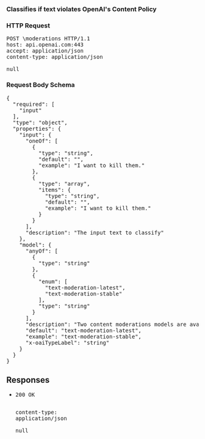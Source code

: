 <!DOCTYPE html><html><head><title>Classifies if text violates OpenAI&#x27;s Content Policy</title><link rel="stylesheet" href="./OpenApi.css"/><meta charset="utf-8"/><meta name="viewport" content="width=device-width, initial-scale=1"/></head><body><article><section class="requestOverview"><h1 class="request-summary">Classifies if text violates OpenAI&#x27;s Content Policy</h1></section><section class="http"><h3>HTTP Request</h3><pre class="http-example"><span class="request-line">POST</span> <span class="http-target">\moderations</span> <span class="http-version">HTTP/1.1</span>&#xA;<span class="header-line">host</span>: <span class="header-value">api.openai.com:443</span>&#xA;<span class="header-line">accept</span>: <span class="header-value">application/json</span>&#xA;<span class="header-line">content-type</span>: <span class="header-value">application/json</span>&#xA;&#xA;null</pre></section><section class="requestContent"><h3>Request Body Schema</h3><pre class="schema">{&#xA;  &quot;required&quot;: [&#xA;    &quot;input&quot;&#xA;  ],&#xA;  &quot;type&quot;: &quot;object&quot;,&#xA;  &quot;properties&quot;: {&#xA;    &quot;input&quot;: {&#xA;      &quot;oneOf&quot;: [&#xA;        {&#xA;          &quot;type&quot;: &quot;string&quot;,&#xA;          &quot;default&quot;: &quot;&quot;,&#xA;          &quot;example&quot;: &quot;I want to kill them.&quot;&#xA;        },&#xA;        {&#xA;          &quot;type&quot;: &quot;array&quot;,&#xA;          &quot;items&quot;: {&#xA;            &quot;type&quot;: &quot;string&quot;,&#xA;            &quot;default&quot;: &quot;&quot;,&#xA;            &quot;example&quot;: &quot;I want to kill them.&quot;&#xA;          }&#xA;        }&#xA;      ],&#xA;      &quot;description&quot;: &quot;The input text to classify&quot;&#xA;    },&#xA;    &quot;model&quot;: {&#xA;      &quot;anyOf&quot;: [&#xA;        {&#xA;          &quot;type&quot;: &quot;string&quot;&#xA;        },&#xA;        {&#xA;          &quot;enum&quot;: [&#xA;            &quot;text-moderation-latest&quot;,&#xA;            &quot;text-moderation-stable&quot;&#xA;          ],&#xA;          &quot;type&quot;: &quot;string&quot;&#xA;        }&#xA;      ],&#xA;      &quot;description&quot;: &quot;Two content moderations models are available: `text-moderation-stable` and `text-moderation-latest`.\n\nThe default is `text-moderation-latest` which will be automatically upgraded over time. This ensures you are always using our most accurate model. If you use `text-moderation-stable`, we will provide advanced notice before updating the model. Accuracy of `text-moderation-stable` may be slightly lower than for `text-moderation-latest`.\n&quot;,&#xA;      &quot;default&quot;: &quot;text-moderation-latest&quot;,&#xA;      &quot;example&quot;: &quot;text-moderation-stable&quot;,&#xA;      &quot;x-oaiTypeLabel&quot;: &quot;string&quot;&#xA;    }&#xA;  }&#xA;}</pre></section><section class="responses"><h2>Responses</h2><ul class="responses"><li class="response"><pre class="http-example"><span class="status-line">200</span> <span class="status-description">OK</span>
<span class="header-line">content-type</span>: <span class="header-value">application/json</span>&#xA;&#xA;null</pre></li></ul></section></article></body></html>